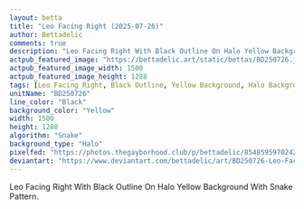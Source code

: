 ```yaml
---
layout: betta
title: "Leo Facing Right (2025-07-26)"
author: Bettadelic
comments: true
description: "Leo Facing Right With Black Outline On Halo Yellow Background With Snake Pattern."
actpub_featured_image: "https://bettadelic.art/static/bettas/BD250726.jpg"
actpub_featured_image_width: 1500
actpub_featured_image_height: 1288
tags: [Leo Facing Right, Black Outline, Yellow Background, Halo Background Pattern, Snake Pattern, July 2025]
unitName: "BD250726"
line_color: "Black"
background_color: "Yellow"
width: 1500
height: 1288
algorithm: "Snake"
background_type: "Halo"
pixelfed: "https://photos.thegayborhood.club/p/bettadelic/854859597024294395"
deviantart: "https://www.deviantart.com/bettadelic/art/BD250726-Leo-Facing-Right-2025-07-26-1222806161"
---
```


Leo Facing Right With Black Outline On Halo Yellow Background With Snake Pattern.
